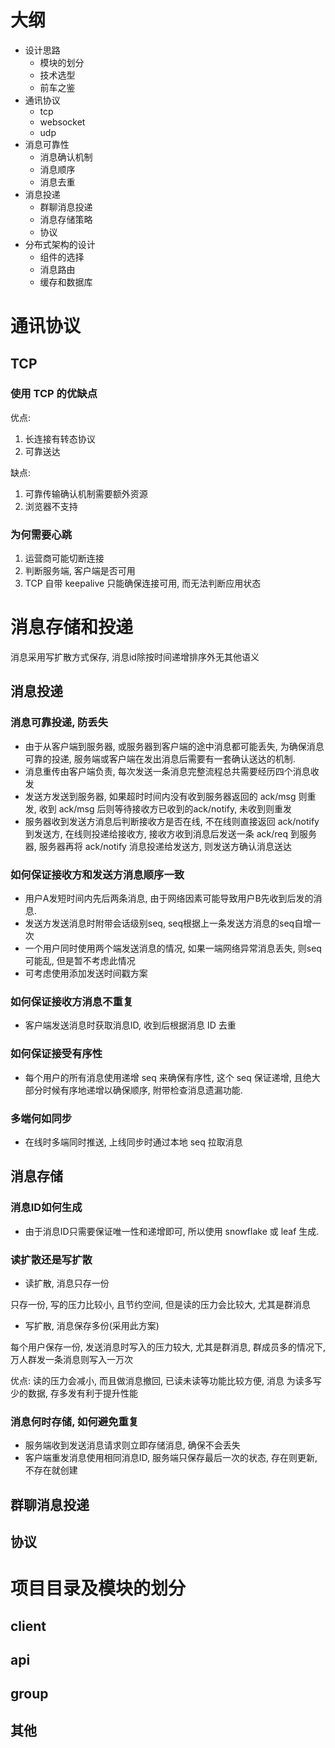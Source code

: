 # 大纲

- 设计思路
  - 模块的划分
  - 技术选型
  - 前车之鉴
- 通讯协议
  - tcp
  - websocket
  - udp
- 消息可靠性
  - 消息确认机制
  - 消息顺序
  - 消息去重
- 消息投递
  - 群聊消息投递
  - 消息存储策略
  - 协议
- 分布式架构的设计
  - 组件的选择
  - 消息路由
  - 缓存和数据库

# 通讯协议

## TCP

### 使用 TCP 的优缺点

优点:

1. 长连接有转态协议
2. 可靠送达

缺点:

1. 可靠传输确认机制需要额外资源
2. 浏览器不支持

### 为何需要心跳

1. 运营商可能切断连接
2. 判断服务端, 客户端是否可用
3. TCP 自带 keepalive 只能确保连接可用, 而无法判断应用状态

# 消息存储和投递

消息采用写扩散方式保存, 消息id除按时间递增排序外无其他语义

## 消息投递

### 消息可靠投递, 防丢失

- 由于从客户端到服务器, 或服务器到客户端的途中消息都可能丢失, 为确保消息可靠的投递, 服务端或客户端在发出消息后需要有一套确认送达的机制.
- 消息重传由客户端负责, 每次发送一条消息完整流程总共需要经历四个消息收发
- 发送方发送到服务器, 如果超时时间内没有收到服务器返回的 ack/msg 则重发, 收到 ack/msg 后则等待接收方已收到的ack/notify, 未收到则重发
- 服务器收到发送方消息后判断接收方是否在线, 不在线则直接返回 ack/notify 到发送方, 在线则投递给接收方, 接收方收到消息后发送一条 ack/req 到服务器, 服务器再将 ack/notify 消息投递给发送方,
  则发送方确认消息送达

### 如何保证接收方和发送方消息顺序一致

- 用户A发短时间内先后两条消息, 由于网络因素可能导致用户B先收到后发的消息.
- 发送方发送消息时附带会话级别seq, seq根据上一条发送方消息的seq自增一次
- 一个用户同时使用两个端发送消息的情况, 如果一端网络异常消息丢失, 则seq可能乱, 但是暂不考虑此情况
- 可考虑使用添加发送时间戳方案

### 如何保证接收方消息不重复

- 客户端发送消息时获取消息ID, 收到后根据消息 ID 去重

### 如何保证接受有序性

- 每个用户的所有消息使用递增 seq 来确保有序性, 这个 seq 保证递增, 且绝大部分时候有序地递增以确保顺序, 附带检查消息遗漏功能.

### 多端何如同步

- 在线时多端同时推送, 上线同步时通过本地 seq 拉取消息

## 消息存储

### 消息ID如何生成

- 由于消息ID只需要保证唯一性和递增即可, 所以使用 snowflake 或 leaf 生成.

### 读扩散还是写扩散

- 读扩散, 消息只存一份

只存一份, 写的压力比较小, 且节约空间, 但是读的压力会比较大, 尤其是群消息

- 写扩散, 消息保存多份(采用此方案)

每个用户保存一份, 发送消息时写入的压力较大, 尤其是群消息, 群成员多的情况下, 万人群发一条消息则写入一万次

优点: 读的压力会减小, 而且做消息撤回, 已读未读等功能比较方便, 消息 为读多写少的数据, 存多发有利于提升性能

### 消息何时存储, 如何避免重复

- 服务端收到发送消息请求则立即存储消息, 确保不会丢失
- 客户端重发消息使用相同消息ID, 服务端只保存最后一次的状态, 存在则更新, 不存在就创建

## 群聊消息投递

## 协议

# 项目目录及模块的划分

## client

## api

## group

## 其他
